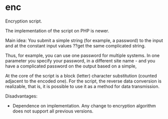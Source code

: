 # enc
Encryption script.

The implementation of the script on PHP is newer.

Main idea:
You submit a simple string (for example, a password) to the input and at the constant input values ??get the same complicated string.

Thus, for example, you can use one password for multiple systems. In one parameter you specify your password, in a different site name - and you have a complicated password on the output based on a simple,

At the core of the script is a block (letter) character substitution (counted adjacent to the encoded one). For the script, the reverse data conversion is realizable, that is, it is possible to use it as a method for data transmission.

Disadvantages:
- Dependence on implementation. Any change to encryption algorithm does not support all previous versions.
